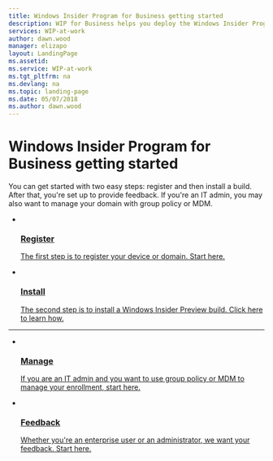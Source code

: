```yaml
---
title: Windows Insider Program for Business getting started
description: WIP for Business helps you deploy the Windows Insider Program in your enterprise. These topics will help you get started
services: WIP-at-work
author: dawn.wood
manager: elizapo
layout: LandingPage
ms.assetid: 
ms.service: WIP-at-work
ms.tgt_pltfrm: na
ms.devlang: na
ms.topic: landing-page
ms.date: 05/07/2018
ms.author: dawn.wood
---
```


# Windows Insider Program for Business getting started
You can get started with two easy steps: register and then install a build. After that, you're set up to provide feedback. If you're an IT admin, you may also want to manage your domain with group policy or MDM.

<ul class="cardsF panelContent">
    <li>
        <a href="wip-4-biz-register.md">
        <div class="cardSize">
            <div class="cardPadding">
                <div class="card">
                    <div class="cardImageOuter">
                        <div class="cardImage">
                            <img src="https://docs.microsoft.com/media/common/i_form.svg" alt="" />
                        </div>
                    </div>
                    <div class="cardText">
                        <h3>Register</h3>
                <p>The first step is to register your device or domain. Start here.</p>
                    </div>
                </div>
            </div>
        </div>
        </a>
    </li>
    <li>
        <a href="(wip-4-biz-install.md)">
        <div class="cardSize">
            <div class="cardPadding">
                <div class="card">
                    <div class="cardImageOuter">
                        <div class="cardImage">
                            <img src="https://docs.microsoft.com/media/common/i_download-install.svg" alt="" />
                        </div>
                    </div>
                    <div class="cardText">
                        <h3>Install</h3>
                <p>The second step is to install a Windows Insider Preview build. Click here to learn how.</p>
                    </div>
                </div>
            </div>
        </div>
        </a>
    </li>
</ul>

---

<ul class="cardsF panelContent">
    <li>
        <a href="wip-4-biz-manage.md">
        <div class="cardSize">
            <div class="cardPadding">
                <div class="card">
                    <div class="cardImageOuter">
                        <div class="cardImage">
                            <img src="https://docs.microsoft.com/media/common/i_management.svg" alt="" />
                        </div>
                    </div>
                    <div class="cardText">
                        <h3>Manage</h3>
                <p>If you are an IT admin and you want to use group policy or MDM to manage your enrollment, start here.</p>
                    </div>
                </div>
            </div>
        </div>
        </a>
    </li>
    <li>
        <a href="(wip-4-biz-feedback-hub.md)">
        <div class="cardSize">
            <div class="cardPadding">
                <div class="card">
                    <div class="cardImageOuter">
                        <div class="cardImage">
                            <img src="https://docs.microsoft.com/media/common/i_whats-new.svg" alt="" />
                        </div>
                    </div>
                    <div class="cardText">
                        <h3>Feedback</h3>
                <p>Whether you're an enterprise user or an administrator, we want your feedback. Start here.</p>
                    </div>
                </div>
            </div>
        </div>
        </a>
    </li>
</ul>
